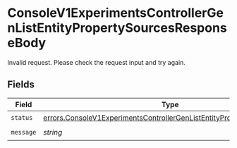 # ConsoleV1ExperimentsControllerGenListEntityPropertySourcesResponseBody

Invalid request. Please check the request input and try again.


## Fields

| Field                                                                                                                                                              | Type                                                                                                                                                               | Required                                                                                                                                                           | Description                                                                                                                                                        |
| ------------------------------------------------------------------------------------------------------------------------------------------------------------------ | ------------------------------------------------------------------------------------------------------------------------------------------------------------------ | ------------------------------------------------------------------------------------------------------------------------------------------------------------------ | ------------------------------------------------------------------------------------------------------------------------------------------------------------------ |
| `status`                                                                                                                                                           | [errors.ConsoleV1ExperimentsControllerGenListEntityPropertySourcesStatus](../../models/errors/consolev1experimentscontrollergenlistentitypropertysourcesstatus.md) | :heavy_check_mark:                                                                                                                                                 | N/A                                                                                                                                                                |
| `message`                                                                                                                                                          | *string*                                                                                                                                                           | :heavy_check_mark:                                                                                                                                                 | N/A                                                                                                                                                                |